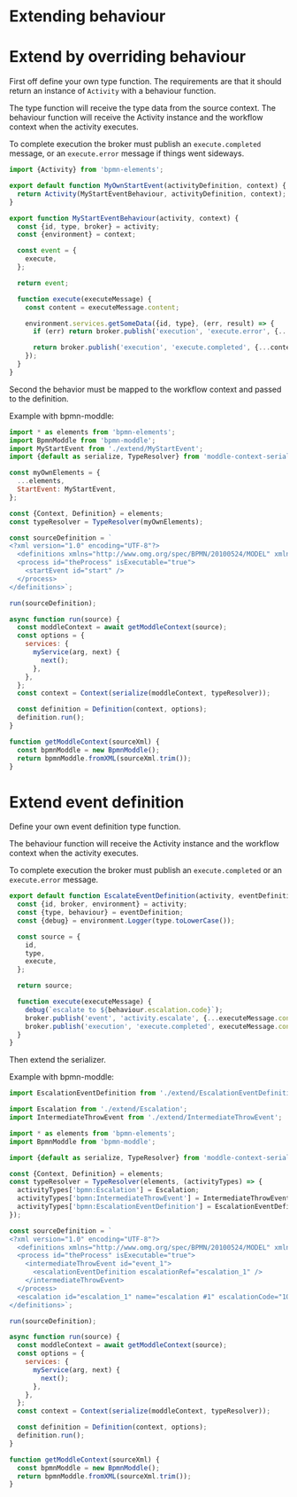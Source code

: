 Extending behaviour
===================

# Extend by overriding behaviour

First off define your own type function. The requirements are that it should return an instance of `Activity` with a behaviour function.

The type function will receive the type data from the source context.
The behaviour function will receive the Activity instance and the workflow context when the activity executes.

To complete execution the broker must publish an `execute.completed` message, or an `execute.error` message if things went sideways.

```js
import {Activity} from 'bpmn-elements';

export default function MyOwnStartEvent(activityDefinition, context) {
  return Activity(MyStartEventBehaviour, activityDefinition, context);
}

export function MyStartEventBehaviour(activity, context) {
  const {id, type, broker} = activity;
  const {environment} = context;

  const event = {
    execute,
  };

  return event;

  function execute(executeMessage) {
    const content = executeMessage.content;

    environment.services.getSomeData({id, type}, (err, result) => {
      if (err) return broker.publish('execution', 'execute.error', {...content, error: err});

      return broker.publish('execution', 'execute.completed', {...content, result});
    });
  }
}
```

Second the behavior must be mapped to the workflow context and passed to the definition.

Example with bpmn-moddle:
```js
import * as elements from 'bpmn-elements';
import BpmnModdle from 'bpmn-moddle';
import MyStartEvent from './extend/MyStartEvent';
import {default as serialize, TypeResolver} from 'moddle-context-serializer';

const myOwnElements = {
  ...elements,
  StartEvent: MyStartEvent,
};

const {Context, Definition} = elements;
const typeResolver = TypeResolver(myOwnElements);

const sourceDefinition = `
<?xml version="1.0" encoding="UTF-8"?>
  <definitions xmlns="http://www.omg.org/spec/BPMN/20100524/MODEL" xmlns:xsi="http://www.w3.org/2001/XMLSchema-instance">
  <process id="theProcess" isExecutable="true">
    <startEvent id="start" />
  </process>
</definitions>`;

run(sourceDefinition);

async function run(source) {
  const moddleContext = await getModdleContext(source);
  const options = {
    services: {
      myService(arg, next) {
        next();
      },
    },
  };
  const context = Context(serialize(moddleContext, typeResolver));

  const definition = Definition(context, options);
  definition.run();
}

function getModdleContext(sourceXml) {
  const bpmnModdle = new BpmnModdle();
  return bpmnModdle.fromXML(sourceXml.trim());
}
```

# Extend event definition

Define your own event definition type function.

The behaviour function will receive the Activity instance and the workflow context when the activity executes.

To complete execution the broker must publish an `execute.completed` or an `execute.error` message.

```js
export default function EscalateEventDefinition(activity, eventDefinition = {}) {
  const {id, broker, environment} = activity;
  const {type, behaviour} = eventDefinition;
  const {debug} = environment.Logger(type.toLowerCase());

  const source = {
    id,
    type,
    execute,
  };

  return source;

  function execute(executeMessage) {
    debug(`escalate to ${behaviour.escalation.code}`);
    broker.publish('event', 'activity.escalate', {...executeMessage.content, escalateTo: {...behaviour.escalateTo}}, {type: 'escalate'});
    broker.publish('execution', 'execute.completed', executeMessage.content);
  }
}
```

Then extend the serializer.

Example with bpmn-moddle:
```js
import EscalationEventDefinition from './extend/EscalationEventDefinition';

import Escalation from './extend/Escalation';
import IntermediateThrowEvent from './extend/IntermediateThrowEvent';

import * as elements from 'bpmn-elements';
import BpmnModdle from 'bpmn-moddle';

import {default as serialize, TypeResolver} from 'moddle-context-serializer';

const {Context, Definition} = elements;
const typeResolver = TypeResolver(elements, (activityTypes) => {
  activityTypes['bpmn:Escalation'] = Escalation;
  activityTypes['bpmn:IntermediateThrowEvent'] = IntermediateThrowEvent;
  activityTypes['bpmn:EscalationEventDefinition'] = EscalationEventDefinition;
});

const sourceDefinition = `
<?xml version="1.0" encoding="UTF-8"?>
  <definitions xmlns="http://www.omg.org/spec/BPMN/20100524/MODEL" xmlns:xsi="http://www.w3.org/2001/XMLSchema-instance">
  <process id="theProcess" isExecutable="true">
    <intermediateThrowEvent id="event_1">
      <escalationEventDefinition escalationRef="escalation_1" />
    </intermediateThrowEvent>
  </process>
  <escalation id="escalation_1" name="escalation #1" escalationCode="10" />
</definitions>`;

run(sourceDefinition);

async function run(source) {
  const moddleContext = await getModdleContext(source);
  const options = {
    services: {
      myService(arg, next) {
        next();
      },
    },
  };
  const context = Context(serialize(moddleContext, typeResolver));

  const definition = Definition(context, options);
  definition.run();
}

function getModdleContext(sourceXml) {
  const bpmnModdle = new BpmnModdle();
  return bpmnModdle.fromXML(sourceXml.trim());
}
```
